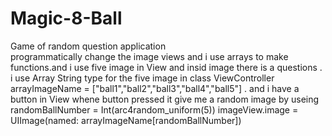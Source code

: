 # Magic-8-Ball
Game of random question application  
 programmatically change the image views and i use arrays to make functions.and i use five image in View and insid image there is a questions . i use Array String type for the five image in class ViewController
 arrayImageName = ["ball1","ball2","ball3","ball4","ball5"] . and i have a button in View whene button pressed it give me a random image by useing  randomBallNumber = Int(arc4random_uniform(5))
        imageView.image = UIImage(named: arrayImageName[randomBallNumber])
        
 
